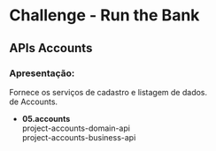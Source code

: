 # Challenge - Run the Bank

## APIs Accounts

### Apresentação:
Fornece os serviços de cadastro e listagem de dados.<br>
de Accounts.

-  **05.accounts**<br>
   project-accounts-domain-api<br>
   project-accounts-business-api

